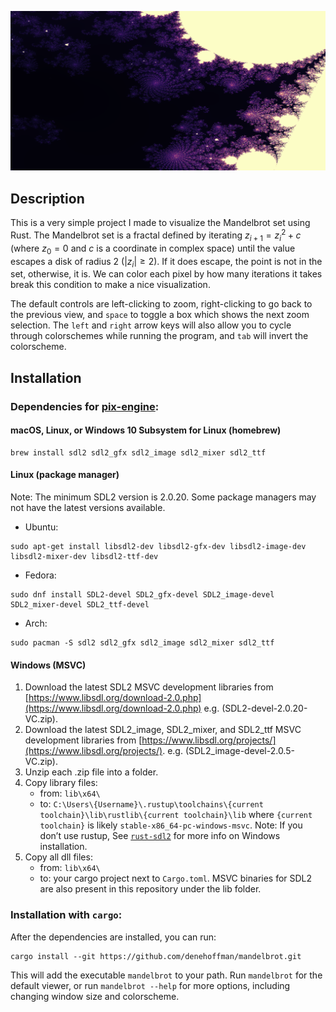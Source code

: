 ![](/screenshots/demo1.png?raw=true)

## Description
This is a very simple project I made to visualize the Mandelbrot set using Rust. The Mandelbrot set is a fractal defined by iterating $z_{i+1} = z_i^2 + c$ (where $z_0 = 0$ and $c$ is a coordinate in complex space) until the value escapes a disk of radius $2$ ($|z_i| \geq 2$). If it does escape, the point is not in the set, otherwise, it is. We can color each pixel by how many iterations it takes break this condition to make a nice visualization.

The default controls are left-clicking to zoom, right-clicking to go back to the previous view, and `space` to toggle a box which shows the next zoom selection. The `left` and `right` arrow keys will also allow you to cycle through colorschemes while running the program, and `tab` will invert the colorscheme.

## Installation

### Dependencies for [pix-engine](https://crates.io/crates/pix-engine):
#### macOS, Linux, or Windows 10 Subsystem for Linux (homebrew)
```shell
brew install sdl2 sdl2_gfx sdl2_image sdl2_mixer sdl2_ttf
```

#### Linux (package manager)
Note: The minimum SDL2 version is 2.0.20. Some package managers may not have the latest versions available.

- Ubuntu:
```shell
sudo apt-get install libsdl2-dev libsdl2-gfx-dev libsdl2-image-dev
libsdl2-mixer-dev libsdl2-ttf-dev
```

- Fedora:
```shell
sudo dnf install SDL2-devel SDL2_gfx-devel SDL2_image-devel SDL2_mixer-devel SDL2_ttf-devel
```

- Arch:
```shell
sudo pacman -S sdl2 sdl2_gfx sdl2_image sdl2_mixer sdl2_ttf
```

#### Windows (MSVC)
  1. Download the latest SDL2 MSVC development libraries from [https://www.libsdl.org/download-2.0.php](https://www.libsdl.org/download-2.0.php) e.g. (SDL2-devel-2.0.20-VC.zip).
  2. Download the latest SDL2_image, SDL2_mixer, and SDL2_ttf MSVC development libraries from [https://www.libsdl.org/projects/](https://www.libsdl.org/projects/). e.g. (SDL2_image-devel-2.0.5-VC.zip).
  3. Unzip each .zip file into a folder.
  4. Copy library files:
     - from: `lib\x64\`
     - to: `C:\Users\{Username}\.rustup\toolchains\{current toolchain}\lib\rustlib\{current toolchain}\lib` where `{current toolchain}` is likely `stable-x86_64-pc-windows-msvc`.
            Note: If you don’t use rustup, See [`rust-sdl2`](https://github.com/Rust-SDL2/rust-sdl2#sdl20-development-libraries) for more info on Windows installation.
  5. Copy all dll files:
     - from: `lib\x64\`
     - to: your cargo project next to `Cargo.toml`.
  MSVC binaries for SDL2 are also present in this repository under the lib folder.

### Installation with `cargo`:
After the dependencies are installed, you can run:
```shell
cargo install --git https://github.com/denehoffman/mandelbrot.git
```
This will add the executable `mandelbrot` to your path. Run `mandelbrot` for the default viewer, or run `mandelbrot --help` for more options, including changing window size and colorscheme.
